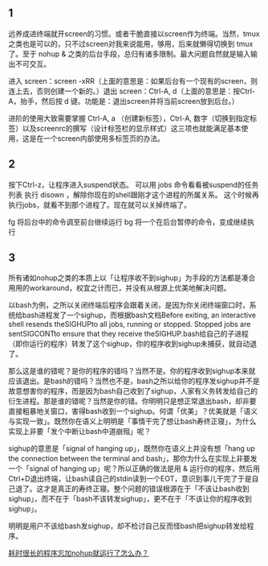 ## 1
远养成进终端就开screen的习惯。或者干脆直接以screen作为终端。当然，tmux之类也是可以的，只不过screen对我来说能用，够用，后来就懒得切换到 tmux 了。至于 nohup & 之类的后台手段，总归有诸多限制。最大问题自然就是输入输出不可交互。

进入 screen：screen -xRR（上面的意思是：如果后台有一个现有的screen，则连上去，否则创建一个新的。）退出 screen：Ctrl-A, d（上面的意思是：按Ctrl-A，抬手，然后按 d 键。功能是：退出screen并将当前screen放到后台。）

进阶的使用大致需要掌握 Ctrl-A, a （创建新标签），Ctrl-A, 数字（切换到指定标签）以及screenrc的撰写（设计标签栏的显示样式）这三项也就能满足基本使用，这是在一个screen内部使用多标签页的办法。


## 2
按下Ctrl-z，让程序进入suspend状态。
可以用 jobs 命令看看被suspend的任务列表
执行 disown ，解除你现在的shell跟刚才这个进程的所属关系。
这个时候再执行jobs，就看不到那个进程了。现在就可以关掉终端了。

fg 将后台中的命令调至前台继续运行
bg 将一个在后台暂停的命令，变成继续执行

## 3
所有诸如nohup之类的本质上以「让程序收不到sighup」为手段的方法都是凑合用用的workaround，权宜之计而已，并没有从根源上优美地解决问题。

以bash为例，之所以关闭终端后程序会跟着关闭，是因为你关闭终端窗口时，系统给bash进程发了一个sighup，而根据bash文档Before exiting, an interactive shell resends theSIGHUPto all jobs, running or stopped. Stopped jobs are sentSIGCONTto ensure that they receive theSIGHUP.bash给自己的子进程（即你运行的程序）转发了这个sighup，你的程序收到sighup未捕获，就自动退了。


那么这是谁的错呢？是你的程序的错吗？当然不是。你的程序收到sighup本来就应该退出。是bash的错吗？当然也不是，bash之所以给你的程序发sighup并不是故意想害你的程序，而是因为bash自己收到了sighup，人家有义务转发给自己的衍生进程。那是谁的错呢？当然是你的错。你明明只是想正常退出bash，却非要直接粗暴地关窗口，害得bash收到一个sighup。何谓「优美」？优美就是「语义与实现一致」。既然你在语义上明明是「事情干完了想让bash寿终正寝」，为什么实现上非要「发个中断让bash中道崩殂」呢？

sighup的意思是「signal of hanging up」，既然你在语义上并没有想「hang up the connection between the terminal and bash」，那你为什么在实现上非要发一个「signal of hanging up」呢？所以正确的做法是用 & 运行你的程序，然后用 Ctrl+D退出终端，让bash读自己的stdin读到一个EOT，意识到事儿干完了于是自己退了。这才是真正的寿终正寝。整个问题的错误根源在于「不该让bash收到sighup」，而不在于「bash不该转发sighup」，更不在于「不该让你的程序收到sighup」。

明明是用户不该给bash发sighup，却不检讨自己反而怪bash把sighup转发给程序。

 [耗时很长的程序忘加nohup就运行了怎么办？](https://www.zhihu.com/question/586298694/answer/2991647868?utm_id=0)

